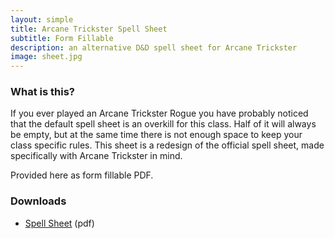 ```yaml
---
layout: simple
title: Arcane Trickster Spell Sheet
subtitle: Form Fillable
description: an alternative D&D spell sheet for Arcane Trickster
image: sheet.jpg
---
```


### What is this?

If you ever played an Arcane Trickster Rogue you have probably noticed that the default spell sheet is an overkill for this class. Half of it will always be empty, but at the same time there is not enough space to keep your class specific rules. This sheet is a redesign of the official spell sheet, made specifically with Arcane Trickster in mind.

Provided here as form fillable PDF.

### Downloads

- [Spell Sheet](/doc/spellsheet.pdf) (pdf)
